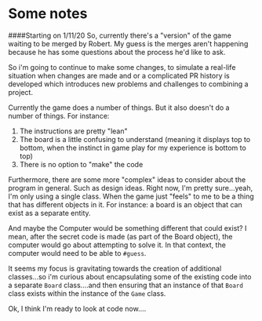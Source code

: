 # Some notes
####Starting on 1/11/20
So, currently there's a "version" of the game waiting to be merged by Robert. My guess is the merges aren't happening because he has some questions about the process he'd like to ask. 

So i'm going to continue to make some changes, to simulate a real-life situation when changes are made and or a complicated PR history is developed which introduces new problems and challenges to combining a project. 

Currently the game does a number of things. But it also doesn't do a number of things. For instance: 

1. The instructions are pretty "lean"
2. The board is a little confusing to understand (meaning it displays top to bottom, when the instinct in game play for my experience is bottom to top)
3. There is no option to "make" the code

Furthermore, there are some more "complex" ideas to consider about the program in general. Such as design ideas. Right now, I'm pretty sure...yeah, I'm only using a single class. When the game just "feels" to me to be a thing that has different objects in it. For instance: a board is an object that can exist as a separate entity. 

And maybe the Computer would be something different that could exist? I mean, after the secret code is made (as part of the Board object), the computer would go about attempting to solve it. In that context, the computer would need to be able to `#guess`. 

It seems my focus is gravitating towards the creation of additional classes...so i'm curious about encapsulating some of the existing code into a separate `Board` class....and then ensuring that an instance of that `Board` class exists within the instance of the `Game` class. 

Ok, I think I'm ready to look at code now....